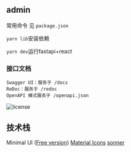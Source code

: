 ## admin

常用命令
见 `package.json`

`yarn lib`安装依赖

`yarn dev`运行fastapi+react


### 接口文档

```
Swagger UI：服务于 /docs
ReDoc：服务于 /redoc
OpenAPI 模式服务于 /openapi.json
```

![license](https://img.shields.io/badge/license-MIT-blue.svg)

## 技术栈

Minimal UI ([Free version](https://free.minimals.cc/))
[Material Icons](https://mui.com/material-ui/material-icons/)
[sonner](https://sonner.emilkowal.ski/)